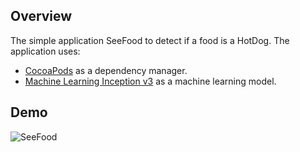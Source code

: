 ## Overview

The simple application SeeFood to detect if a food is a HotDog. The application uses:

* [CocoaPods](https://github.com/CocoaPods/CocoaPods) as a dependency manager.
* [Machine Learning Inception v3](https://developer.apple.com/machine-learning/) as a machine learning model.

## Demo

![SeeFood](../Images/SeeFood.gif)